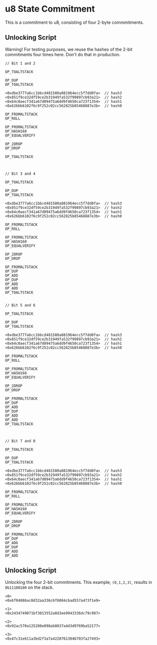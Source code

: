 # u8 State Commitment 

This is a commitment to u8, consisting of four 2-byte commmitments.

## Unlocking Script

Warning! For testing purposes, we reuse the hashes of the 2-bit commitments four times here. Don't do that in production.

```
// Bit 1 and 2

OP_TOALTSTACK

OP_DUP
OP_TOALTSTACK 

<0xdbe3777a6cc1bbcd481580a881964ecc5f7dd0fa>  // hash3
<0x851f9ce32df59ce2b31949fa532f99897cb93a21>  // hash2
<0x64c0aecf341a67d09475a6dd9f4650ca723f1354>  // hash1
<0x626bb6102f6c9f252c02cc562825b85468887e3b>  // hash0

OP_FROMALTSTACK
OP_ROLL

OP_FROMALTSTACK
OP_HASH160
OP_EQUALVERIFY

OP_2DROP
OP_DROP

OP_TOALTSTACK



// Bit 3 and 4

OP_TOALTSTACK

OP_DUP
OP_TOALTSTACK

<0xdbe3777a6cc1bbcd481580a881964ecc5f7dd0fa>  // hash3
<0x851f9ce32df59ce2b31949fa532f99897cb93a21>  // hash2
<0x64c0aecf341a67d09475a6dd9f4650ca723f1354>  // hash1
<0x626bb6102f6c9f252c02cc562825b85468887e3b>  // hash0

OP_FROMALTSTACK
OP_ROLL

OP_FROMALTSTACK
OP_HASH160
OP_EQUALVERIFY

OP_2DROP
OP_DROP

OP_FROMALTSTACK
OP_DUP
OP_ADD
OP_DUP
OP_ADD
OP_ADD
OP_TOALTSTACK


// Bit 5 and 6

OP_TOALTSTACK

OP_DUP
OP_TOALTSTACK

<0xdbe3777a6cc1bbcd481580a881964ecc5f7dd0fa>  // hash3
<0x851f9ce32df59ce2b31949fa532f99897cb93a21>  // hash2
<0x64c0aecf341a67d09475a6dd9f4650ca723f1354>  // hash1
<0x626bb6102f6c9f252c02cc562825b85468887e3b>  // hash0

OP_FROMALTSTACK
OP_ROLL

OP_FROMALTSTACK
OP_HASH160
OP_EQUALVERIFY

OP_2DROP
OP_DROP

OP_FROMALTSTACK
OP_DUP
OP_ADD
OP_DUP
OP_ADD
OP_ADD
OP_TOALTSTACK



// Bit 7 and 8

OP_TOALTSTACK

OP_DUP
OP_TOALTSTACK

<0xdbe3777a6cc1bbcd481580a881964ecc5f7dd0fa>  // hash3
<0x851f9ce32df59ce2b31949fa532f99897cb93a21>  // hash2
<0x64c0aecf341a67d09475a6dd9f4650ca723f1354>  // hash1
<0x626bb6102f6c9f252c02cc562825b85468887e3b>  // hash0

OP_FROMALTSTACK
OP_ROLL

OP_FROMALTSTACK
OP_HASH160
OP_EQUALVERIFY

OP_2DROP
OP_DROP

OP_FROMALTSTACK
OP_DUP
OP_ADD
OP_DUP
OP_ADD
OP_ADD
```

## Unlocking Script

Unlocking the four 2-bit commitments. This example, `(0,1,2,3)`, results in `0b11100100` on the stack.

```
<0>
<0x6f04886ac0d32aa336c6f8804cbad557a473f1e9>

<1>
<0x2434749071bf3013552a8d3ee9943336dc79c987>

<2>
<0x92ac570a125208e098ab8037a4d3d9769ba52177>

<3>
<0x47c31e611a3bd2f3a7a42207613046703fa27493>

```

